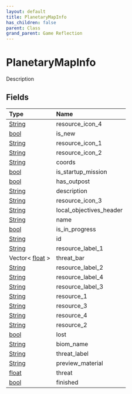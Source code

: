 ```yaml
---
layout: default
title: PlanetaryMapInfo
has_children: false
parent: Class
grand_parent: Game Reflection
---
```

# PlanetaryMapInfo
Description 

## Fields
| Type | Name |
|:-------------|:--------------|
| [String](/game-reflection/components/string.md) | resource_icon_4 |
| [bool](/game-reflection/components/bool.md) | is_new |
| [String](/game-reflection/components/string.md) | resource_icon_1 |
| [String](/game-reflection/components/string.md) | resource_icon_2 |
| [String](/game-reflection/components/string.md) | coords |
| [bool](/game-reflection/components/bool.md) | is_startup_mission |
| [bool](/game-reflection/components/bool.md) | has_outpost |
| [String](/game-reflection/components/string.md) | description |
| [String](/game-reflection/components/string.md) | resource_icon_3 |
| [String](/game-reflection/components/string.md) | local_objectives_header |
| [String](/game-reflection/components/string.md) | name |
| [bool](/game-reflection/components/bool.md) | is_in_progress |
| [String](/game-reflection/components/string.md) | id |
| [String](/game-reflection/components/string.md) | resource_label_1 |
| Vector< [float](/game-reflection/components/float.md) > | threat_bar |
| [String](/game-reflection/components/string.md) | resource_label_2 |
| [String](/game-reflection/components/string.md) | resource_label_4 |
| [String](/game-reflection/components/string.md) | resource_label_3 |
| [String](/game-reflection/components/string.md) | resource_1 |
| [String](/game-reflection/components/string.md) | resource_3 |
| [String](/game-reflection/components/string.md) | resource_4 |
| [String](/game-reflection/components/string.md) | resource_2 |
| [bool](/game-reflection/components/bool.md) | lost |
| [String](/game-reflection/components/string.md) | biom_name |
| [String](/game-reflection/components/string.md) | threat_label |
| [String](/game-reflection/components/string.md) | preview_material |
| [float](/game-reflection/components/float.md) | threat |
| [bool](/game-reflection/components/bool.md) | finished |

